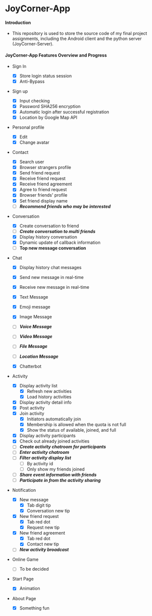 # JoyCorner-App
#### Introduction
- This repository is used to store the source code of my final project assignments, including the Android client and the python server (JoyCorner-Server).
#### JoyCorner-App Features Overview and Progress

- Sign In
  - [x] Store login status session
  - [x] Anti-Bypass
  
- Sign up
  - [x] Input checking
  - [x] Password SHA256 encryption
  - [x] Automatic login after successful registration
  - [x] Location by Google Map API
  
- Personal profile
  - [x] Edit
  - [x] Change avatar
  
- Contact

  - [x] Search user
  - [x] Browser strangers profile
  - [x] Send friend request
  - [x] Receive friend request
  - [x] Receive friend agreement
  - [x] Agree to friend request
  - [x] Browser friends' profile
  - [x] Set friend display name
  - [ ] **_Recommend friends who may be interested_**

- Conversation

  - [x] Create conversation to friend
  - [ ] **_Create conversation to multi friends_**
  - [x] Display history conversation
  - [x] Dynamic update of callback information
  - [ ] **__Top new message conversation__**
  
- Chat

  - [x] Display history chat messages
  - [x] Send new message in real-time
  - [x] Receive new message in real-time

  - [x] Text Message
  - [x] Emoji message
  - [x] Image Message
  - [ ] **_Voice Message_**
  - [ ] **_Video Message_**
  - [ ] **_File Message_**
  - [ ] **_Location Message_**
  - [x] Chatterbot

- Activity

  - [x] Display activity list
    - [x] Refresh new activities
    - [x] Load history activities
  - [x] Display activity detail info
  - [x] Post activity
  - [x] Join activity
    - [x] Initiators automatically join
    - [x] Membership is allowed when the quota is not full
    - [x] Show the status of available, joined, and full
  - [x] Display activity participants
  - [x] Check out already joined activities
  - [ ] **_Create activity chatroom for participants_**
  - [ ] **_Enter activity chatroom_**
  - [ ] **_Filter activity display list_**
    - [ ] By activity id
    - [ ] Only show my friends joined
  - [ ] **_Share event information with friends_**
  - [ ] **_Participate in from the activity sharing_**

- Notification

  - [x] New message
    - [x] Tab digit tip
    - [x] Conversation new tip
  - [x] New friend request
    - [x] Tab red dot
    - [x] Request new tip
  - [x] New friend agreement
    - [x] Tab red dot
    - [x] Contact new tip
  - [ ] **_New activity broadcast_**

- Online Game

  - [ ] To be decided

- Start Page

  - [x] Animation

- About Page
  - [x] Something fun

